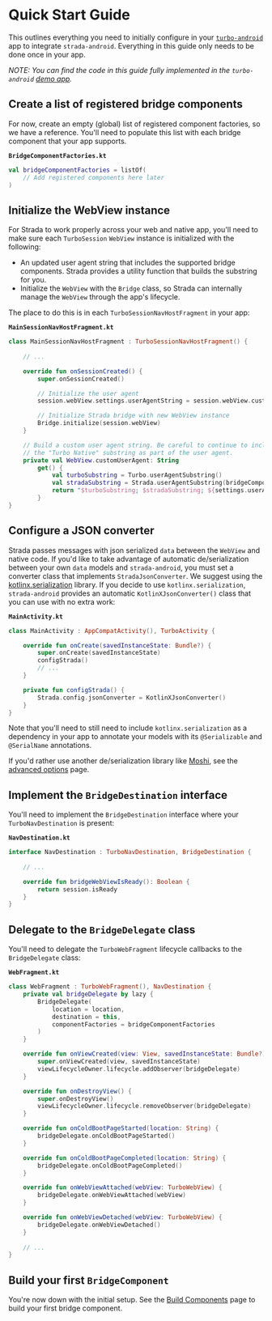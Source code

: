 # Quick Start Guide

This outlines everything you need to initially configure in your [`turbo-android`](https://github.com/hotwired/turbo-android) app to integrate `strada-android`. Everything in this guide only needs to be done once in your app. 

_NOTE: You can find the code in this guide fully implemented in the `turbo-android` [demo app](https://github.com/hotwired/turbo-android/tree/main/demo)._

## Create a list of registered bridge components

For now, create an empty (global) list of registered component factories, so we have a reference. You'll need to populate this list with each bridge component that your app supports.

**`BridgeComponentFactories.kt`**
```kotlin
val bridgeComponentFactories = listOf(
    // Add registered components here later
)
```

## Initialize the WebView instance

For Strada to work properly across your web and native app, you'll need to make sure each `TurboSession` `WebView` instance is initialized with the following:
- An updated user agent string that includes the supported bridge components. Strada provides a utility function that builds the substring for you.
- Initialize the `WebView` with the `Bridge` class, so Strada can internally manage the `WebView` through the app's lifecycle.

The place to do this is in each `TurboSessionNavHostFragment` in your app:

**`MainSessionNavHostFragment.kt`**
```kotlin
class MainSessionNavHostFragment : TurboSessionNavHostFragment() {
    
    // ...

    override fun onSessionCreated() {
        super.onSessionCreated()

        // Initialize the user agent
        session.webView.settings.userAgentString = session.webView.customUserAgent

        // Initialize Strada bridge with new WebView instance
        Bridge.initialize(session.webView)
    }

    // Build a custom user agent string. Be careful to continue to include 
    // the "Turbo Native" substring as part of the user agent.
    private val WebView.customUserAgent: String
        get() {
            val turboSubstring = Turbo.userAgentSubstring()
            val stradaSubstring = Strada.userAgentSubstring(bridgeComponentFactories)
            return "$turboSubstring; $stradaSubstring; ${settings.userAgentString}"
        }
}
```

## Configure a JSON converter
Strada passes messages with json serialized `data` between the `WebView` and native code. If you'd like to take advantage of automatic de/serialization between your own `data` models and `strada-android`, you must set a converter class that implements `StradaJsonConverter`. We suggest using the [kotlinx.serialization](https://kotlinlang.org/docs/serialization.html#example-json-serialization) library. If you decide to use `kotlinx.serialization`, `strada-android` provides an automatic `KotlinXJsonConverter()` class that you can use with no extra work:

**`MainActivity.kt`**
```kotlin
class MainActivity : AppCompatActivity(), TurboActivity {

    override fun onCreate(savedInstanceState: Bundle?) {
        super.onCreate(savedInstanceState)
        configStrada()
        // ...
    }

    private fun configStrada() {
        Strada.config.jsonConverter = KotlinXJsonConverter()
    }
}
```

Note that you'll need to still need to include `kotlinx.serialization` as a dependency in your app to annotate your models with its `@Serializable` and `@SerialName` annotations.

If you'd rather use another de/serialization library like [Moshi](https://github.com/square/moshi), see the [advanced options](ADVANCED-OPTIONS.md) page.


## Implement the `BridgeDestination` interface
You'll need to implement the `BridgeDestination` interface where your `TurboNavDestination` is present:

**`NavDestination.kt`**
```kotlin
interface NavDestination : TurboNavDestination, BridgeDestination {
    
    // ...

    override fun bridgeWebViewIsReady(): Boolean {
        return session.isReady
    }
}
```

## Delegate to the `BridgeDelegate` class
You'll need to delegate the `TurboWebFragment` lifecycle callbacks to the `BridgeDelegate` class:

**`WebFragment.kt`**
```kotlin
class WebFragment : TurboWebFragment(), NavDestination {
    private val bridgeDelegate by lazy {
        BridgeDelegate(
            location = location,
            destination = this,
            componentFactories = bridgeComponentFactories
        )
    }

    override fun onViewCreated(view: View, savedInstanceState: Bundle?) {
        super.onViewCreated(view, savedInstanceState)
        viewLifecycleOwner.lifecycle.addObserver(bridgeDelegate)
    }

    override fun onDestroyView() {
        super.onDestroyView()
        viewLifecycleOwner.lifecycle.removeObserver(bridgeDelegate)
    }

    override fun onColdBootPageStarted(location: String) {
        bridgeDelegate.onColdBootPageStarted()
    }

    override fun onColdBootPageCompleted(location: String) {
        bridgeDelegate.onColdBootPageCompleted()
    }

    override fun onWebViewAttached(webView: TurboWebView) {
        bridgeDelegate.onWebViewAttached(webView)
    }

    override fun onWebViewDetached(webView: TurboWebView) {
        bridgeDelegate.onWebViewDetached()
    }
    
    // ...
}
```

## Build your first `BridgeComponent` 

You're now down with the initial setup. See the [Build Components](BUILD-COMPONENTS.md) page to build your first bridge component.
